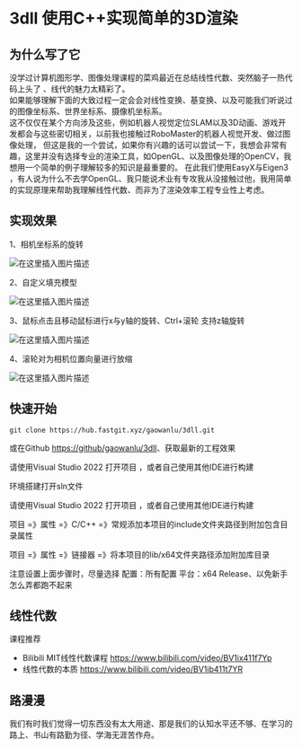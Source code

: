 # 3dll 使用C++实现简单的3D渲染

## 为什么写了它

没学过计算机图形学、图像处理课程的菜鸡最近在总结线性代数、突然脑子一热代码上头了 、线代的魅力太精彩了。  
如果能够理解下面的大致过程一定会会对线性变换、基变换、以及可能我们听说过的图像坐标系、世界坐标系、摄像机坐标系。  
这不仅仅在某个方向涉及这些，例如机器人视觉定位SLAM以及3D动画、游戏开发都会与这些密切相关，以前我也接触过RoboMaster的机器人视觉开发、做过图像处理，
但这是我的一个尝试，如果你有兴趣的话可以尝试一下，我想会非常有趣，这里并没有选择专业的渲染工具，如OpenGL、以及图像处理的OpenCV，我想用一个简单的例子理解较多的知识是最重要的。
在此我们使用EasyX与Eigen3  ，有人说为什么不去学OpenGL、我只能说术业有专攻我从没接触过他，我用简单的实现原理来帮助我理解线性代数、而非为了渲染效率工程专业性上考虑。

## 实现效果

1、相机坐标系的旋转

![在这里插入图片描述](https://img-blog.csdnimg.cn/ec2443792805477ab7bcd7906cf2edca.png#pic_center)

2、自定义填充模型

![在这里插入图片描述](https://img-blog.csdnimg.cn/26d90f5c9fd5406a8a4c4029353f81e9.png#pic_center)



3、鼠标点击且移动鼠标进行x与y轴的旋转、Ctrl+滚轮 支持z轴旋转

![在这里插入图片描述](https://img-blog.csdnimg.cn/f951e4aed6c342a596c64cdd4d55d9ff.png#pic_center)


4、滚轮对为相机位置向量进行放缩

![在这里插入图片描述](https://img-blog.csdnimg.cn/957d1133dfbf4405885b0a7e336588aa.png#pic_center)

## 快速开始

```shell
git clone https://hub.fastgit.xyz/gaowanlu/3dll.git
```

或在Github [https://github/gaowanlu/3dll](https://github/gaowanlu/3dll)、获取最新的工程效果  

请使用Visual Studio 2022 打开项目  ，或者自己使用其他IDE进行构建  

环境搭建打开sln文件

请使用Visual Studio 2022 打开项目 ，或者自己使用其他IDE进行构建

项目 =》属性 =》C/C++ =》常规添加本项目的include文件夹路径到附加包含目录属性

项目 =》属性 =》链接器 =》将本项目的lib/x64文件夹路径添加附加库目录

注意设置上面步骤时，尽量选择 配置：所有配置 平台：x64 Release、以免新手怎么弄都跑不起来
  
## 线性代数

课程推荐  

* Bilibili MIT线性代数课程 https://www.bilibili.com/video/BV1ix411f7Yp  
* 线性代数的本质  https://www.bilibili.com/video/BV1ib411t7YR   

## 路漫漫  

我们有时我们觉得一切东西没有太大用途、那是我们的认知水平还不够、在学习的路上、书山有路勤为径、学海无涯苦作舟。
